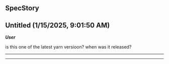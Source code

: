 ## SpecStory

## Untitled (1/15/2025, 9:01:50 AM)

_**User**_

is this one of the latest yarn versioon? when was it released?

---



---

